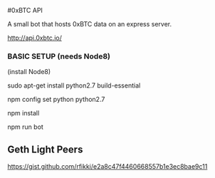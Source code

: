 
#0xBTC API

A small bot that hosts 0xBTC data on an express server.

http://api.0xbtc.io/



### BASIC SETUP (needs Node8)

(install Node8)

sudo apt-get install python2.7 build-essential

npm config set python python2.7

npm install

npm run bot



## Geth Light Peers  
https://gist.github.com/rfikki/e2a8c47f4460668557b1e3ec8bae9c11

